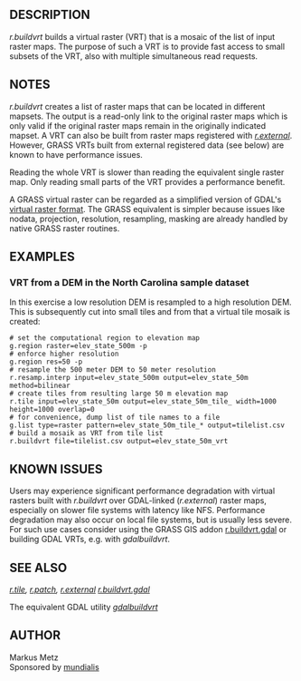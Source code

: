## DESCRIPTION

*r.buildvrt* builds a virtual raster (VRT) that is a mosaic of the list
of input raster maps. The purpose of such a VRT is to provide fast
access to small subsets of the VRT, also with multiple simultaneous read
requests.

## NOTES

*r.buildvrt* creates a list of raster maps that can be located in
different mapsets. The output is a read-only link to the original raster
maps which is only valid if the original raster maps remain in the
originally indicated mapset. A VRT can also be built from raster maps
registered with *[r.external](r.external.md)*. However, GRASS VRTs built
from external registered data (see below) are known to have performance
issues.

Reading the whole VRT is slower than reading the equivalent single
raster map. Only reading small parts of the VRT provides a performance
benefit.

A GRASS virtual raster can be regarded as a simplified version of GDAL's
[virtual raster
format](https://gdal.org/en/stable/drivers/raster/vrt.html). The GRASS
equivalent is simpler because issues like nodata, projection,
resolution, resampling, masking are already handled by native GRASS
raster routines.

## EXAMPLES

### VRT from a DEM in the North Carolina sample dataset

In this exercise a low resolution DEM is resampled to a high resolution
DEM. This is subsequently cut into small tiles and from that a virtual
tile mosaik is created:

```shell
# set the computational region to elevation map
g.region raster=elev_state_500m -p
# enforce higher resolution
g.region res=50 -p
# resample the 500 meter DEM to 50 meter resolution
r.resamp.interp input=elev_state_500m output=elev_state_50m method=bilinear
# create tiles from resulting large 50 m elevation map
r.tile input=elev_state_50m output=elev_state_50m_tile_ width=1000 height=1000 overlap=0
# for convenience, dump list of tile names to a file
g.list type=raster pattern=elev_state_50m_tile_* output=tilelist.csv
# build a mosaik as VRT from tile list
r.buildvrt file=tilelist.csv output=elev_state_50m_vrt
```

## KNOWN ISSUES

Users may experience significant performance degradation with virtual
rasters built with *r.buildvrt* over GDAL-linked (*r.external*) raster
maps, especially on slower file systems with latency like NFS.
Performance degradation may also occur on local file systems, but is
usually less severe. For such use cases consider using the GRASS GIS
addon
[r.buildvrt.gdal](https://grass.osgeo.org/grass-stable/manuals/addons/r.buildvrt.gdal.html)
or building GDAL VRTs, e.g. with *gdalbuildvrt*.

## SEE ALSO

*[r.tile](r.tile.md), [r.patch](r.patch.md), [r.external](r.external.md)
[r.buildvrt.gdal](https://grass.osgeo.org/grass-stable/manuals/addons/r.buildvrt.gdal.html)*

The equivalent GDAL utility
*[gdalbuildvrt](https://gdal.org/en/stable/programs/gdalbuildvrt.html)*

## AUTHOR

Markus Metz  
Sponsored by [mundialis](https://www.mundialis.de)
